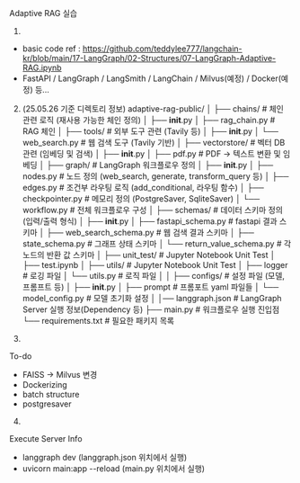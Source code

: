 Adaptive RAG 실습

1.
- basic code ref : https://github.com/teddylee777/langchain-kr/blob/main/17-LangGraph/02-Structures/07-LangGraph-Adaptive-RAG.ipynb
- FastAPI / LangGraph / LangSmith / LangChain / Milvus(예정) / Docker(예정) 등... 


2. (25.05.26 기준 디렉토리 정보)
adaptive-rag-public/ 
│
├── chains/                   # 체인 관련 로직 (재사용 가능한 체인 정의)
│   ├── __init__.py
│   ├── rag_chain.py          # RAG 체인
│
├── tools/                    # 외부 도구 관련 (Tavily 등)
│   ├── __init__.py
│   └── web_search.py         # 웹 검색 도구 (Tavily 기반)
│
├── vectorstore/              # 벡터 DB 관련 (임베딩 및 검색)
│   ├── __init__.py
│   ├── pdf.py                # PDF -> 텍스트 변환 및 임베딩 
│
├── graph/                    # LangGraph 워크플로우 정의
│   ├── __init__.py
│   ├── nodes.py              # 노드 정의 (web_search, generate, transform_query 등)
│   ├── edges.py              # 조건부 라우팅 로직 (add_conditional, 라우팅 함수)
│   ├── checkpointer.py       # 메모리 정의 (PostgreSaver, SqliteSaver)
│   └── workflow.py           # 전체 워크플로우 구성
│
├── schemas/                  # 데이터 스키마 정의 (입력/출력 형식)
│   ├── __init__.py
│   ├── fastapi_schema.py     # fastapi 결과 스키마
│   ├── web_search_schema.py  # 웹 검색 결과 스키마
│   ├── state_schema.py       # 그래프 상태 스키마
│   └── return_value_schema.py # 각 노드의 반환 값 스키마
│
├── unit_test/                  # Jupyter Notebook Unit Test 
│   ├── test.ipynb
│
├── utils/                    # Jupyter Notebook Unit Test 
│   ├── logger                # 로깅 파일
│   └── utils.py               # 로직 파일
│
│
├── configs/                  # 설정 파일 (모델, 프롬프트 등)
│   ├── __init__.py
│   ├── prompt                # 프롬포트 yaml 파일들
│   └── model_config.py       # 모델 초기화 설정
│
│── langgraph.json            # LangGraph Server 실행 정보(Dependency 등)
├── main.py                   # 워크플로우 실행 진입점
└── requirements.txt          # 필요한 패키지 목록



3.
To-do
- FAISS -> Milvus 변경
- Dockerizing
- batch structure
- postgresaver


4.
Execute Server Info
- langgraph dev (langgraph.json 위치에서 실행)
- uvicorn main:app --reload (main.py 위치에서 실행)